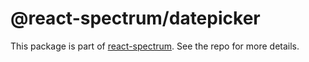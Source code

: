 # @react-spectrum/datepicker

This package is part of [react-spectrum](https://github.com/watheia/spectrum). See the repo for more details.
